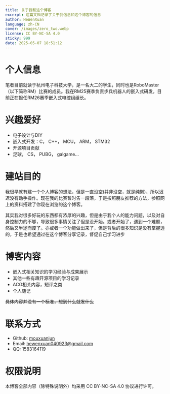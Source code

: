 ```yaml
---
title: 关于我和这个博客
excerpt: 这篇文档记录了关于我信息和这个博客的信息
author: HeWenXuan
language: zh-CN
cover: /images/zero_two.webp
license: CC BY-NC-SA 4.0
sticky: 999
date: 2025-05-07 18:51:12
---
```


# 个人信息
笔者目前就读于杭州电子科技大学，是一名大二的学生，同时也是RoboMaster（以下简称RM）比赛的成员。我在RM25赛季负责步兵机器人的嵌入式研发，目前正在担任RM26赛季嵌入式电控组组长。

# 兴趣爱好
- 电子设计与DIY
- 嵌入式开发：C， C++， MCU， ARM， STM32
- 开源项目贡献
- 足球， CS， PUBG， galgame…

# 建站目的
我很早就有建一个个人博客的想法，但是一直没空(并非没空，就是纯懒)，所以迟迟没有动手操作。现在我的比赛暂时告一段落，于是按照朋友推荐的方法，参照网上的资料搭建了你现在浏览的这个博客。

其实我对很多好玩的东西都有浓厚的兴趣，但是由于我个人的能力问题，以及对自身控制力的不够，导致很多事情关注了但是没开始。或者开始了，遇到一个难题，然后又半途而废了。亦或者一个功能做出来了，但是背后的很多知识是没有掌握透的，于是也希望通过在这个博客分享记录，督促自己学习进步
# 博客内容
- 嵌入式相关知识的学习经验与成果展示
- 其他一些有趣开源项目的学习记录
- ACG相关内容，短评之类
- 个人随记

~~具体内容并没有一个标准，想到什么就发什么~~

# 联系方式
- Github: [mouxuanjun](https://github.com/mouxuanjun)
- Email: hewenxuan040923@gmail.com
- QQ: 1583164119

# 权限说明
本博客全部内容（除特殊说明外）均采用 CC BY-NC-SA 4.0 协议进行许可。


